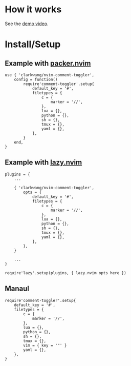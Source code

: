 [packer.nvim]: https://github.com/wbthomason/packer.nvim
[lazy.nvim]: https://github.com/folke/lazy.nvim

# How it works

See the [demo video][demo].

[demo]: https://github.com/clarkwang/nvim-comment-toggler/issues/1

# Install/Setup

## Example with [packer.nvim]

~~~
use { 'clarkwang/nvim-comment-toggler',
    config = function()
        require'comment-toggler'.setup{
            default_key = '#',
            filetypes = {
                c = {
                    marker = '//',
                },
                lua = {},
                python = {},
                sh = {},
                tmux = {},
                yaml = {},
            },
        }
    end,
}
~~~

## Example with [lazy.nvim]

~~~
plugins = {
    ...

    { 'clarkwang/nvim-comment-toggler',
        opts = {
            default_key = '#',
            filetypes = {
                c = {
                    marker = '//',
                },
                lua = {},
                python = {},
                sh = {},
                tmux = {},
                yaml = {},
            },
        },
    }
    
    ...
}

require'lazy'.setup(plugins, { lazy.nvim opts here })
~~~

## Manaul

~~~
require'comment-toggler'.setup{
    default_key = '#',
    filetypes = {
        c = {
            marker = '//',
        },
        lua = {},
        python = {},
        sh = {},
        tmux = {},
        vim = { key = '"' }
        yaml = {},
    },
}
~~~
